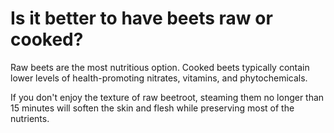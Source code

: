 # Is it better to have beets raw or cooked?

Raw beets are the most nutritious option. Cooked beets typically contain lower levels of health-promoting nitrates, vitamins, and phytochemicals.

If you don't enjoy the texture of raw beetroot, steaming them no longer than 15 minutes will soften the skin and flesh while preserving most of the nutrients.